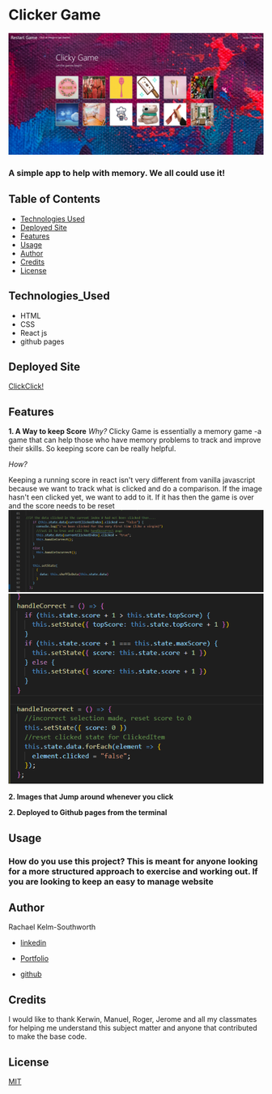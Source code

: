 # Clicker Game
![Clicker Game](Images/MainPage.png)

### A simple app to help with memory. We all could use it! 

## Table of Contents
* [Technologies Used](Technologies_Used)
* [Deployed Site](Deployed)
* [Features](Features)
* [Usage](Usage)
* [Author](Author)
* [Credits](Credits)
* [License](License)

## Technologies_Used
* HTML 
* CSS
* React js
* github pages


## Deployed Site
[ClickClick!]( https://rksouth.github.io/Clicker-Game/)

## Features 


__1. A Way to keep Score__
*Why?*
Clicky Game is essentially a memory game -a game that can help those who have memory problems to track and improve their skills. So keeping score can be really helpful.

*How?*

Keeping a running score in react isn't very different from vanilla javascript because we want to track what is clicked and do a comparison. If the image hasn't een clicked yet, we want to add to it. If it has then the game is over and the score needs to be reset 
![Compare](Images/ScoreTracking1.png)
![Handle](Images/ScoreTracking2.png)
 
__2. Images that Jump around whenever you click__

__2. Deployed to Github pages from the terminal__


## Usage
### How do you use this project? This is meant for anyone looking for a more structured approach to exercise and working out. If you are looking to keep an easy to manage website 
 
## Author 
Rachael Kelm-Southworth

* [linkedin](https://www.linkedin.com/in/rachael-kelm-southworth-87a3831b3) 

* [Portfolio](https://rksouth.github.io/Portfolio/ )

* [github](https://github.com/RKSouth/)

 ## Credits

I would like to thank Kerwin, Manuel, Roger, Jerome and all my classmates for helping me understand this subject matter and anyone that contributed to make the base code.

## License
[MIT](https://choosealicense.com/licenses/mit/)



